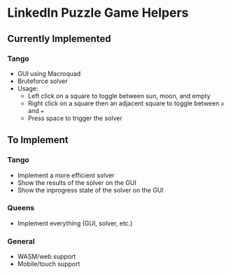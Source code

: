# LinkedIn Puzzle Game Helpers

## Currently Implemented

### Tango

- GUI using Macroquad
- Bruteforce solver
- Usage:
    - Left click on a square to toggle between sun, moon, and empty
    - Right click on a square then an adjacent square to toggle between `x` and `=`
    - Press space to trigger the solver

## To Implement

### Tango

- Implement a more efficient solver
- Show the results of the solver on the GUI
- Show the inprogress state of the solver on the GUI

### Queens

- Implement everything (GUI, solver, etc.)

### General

- WASM/web support
- Mobile/touch support
